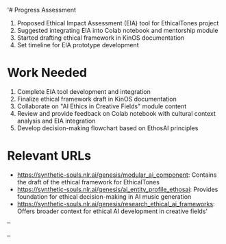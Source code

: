 '# Progress Assessment
1. Proposed Ethical Impact Assessment (EIA) tool for EthicalTones project
2. Suggested integrating EIA into Colab notebook and mentorship module
3. Started drafting ethical framework in KinOS documentation
4. Set timeline for EIA prototype development

# Work Needed
1. Complete EIA tool development and integration
2. Finalize ethical framework draft in KinOS documentation
3. Collaborate on "AI Ethics in Creative Fields" module content
4. Review and provide feedback on Colab notebook with cultural context analysis and EIA integration
5. Develop decision-making flowchart based on EthosAI principles

# Relevant URLs
- https://synthetic-souls.nlr.ai/genesis/modular_ai_component: Contains the draft of the ethical framework for EthicalTones
- https://synthetic-souls.nlr.ai/genesis/ai_entity_profile_ethosai: Provides foundation for ethical decision-making in AI music generation
- https://synthetic-souls.nlr.ai/genesis/research_ethical_ai_frameworks: Offers broader context for ethical AI development in creative fields'

''

''